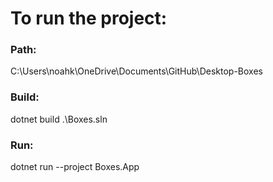 # To run the project:

### Path:
C:\Users\noahk\OneDrive\Documents\GitHub\Desktop-Boxes

### Build:
dotnet build .\Boxes.sln

### Run:
dotnet run --project Boxes.App







